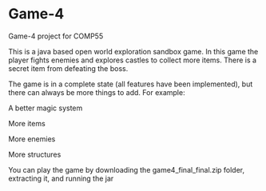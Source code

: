 # Game-4
Game-4 project for COMP55

This is a java based open world exploration sandbox game. 
In this game the player fights enemies and explores castles to collect more items.
There is a secret item from defeating the boss.

The game is in a complete state (all features have been implemented), but there can always be more things to add. For example:

A better magic system

More items

More enemies

More structures

You can play the game by downloading the game4_final_final.zip folder, extracting it, and running the jar
